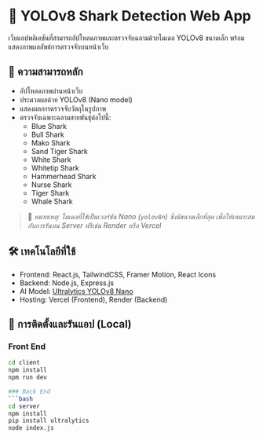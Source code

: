 # 🦈 YOLOv8 Shark Detection Web App

เว็บแอปพลิเคชันที่สามารถอัปโหลดภาพและตรวจจับฉลามด้วยโมเดล YOLOv8 ขนาดเล็ก พร้อมแสดงภาพผลลัพธ์การตรวจจับบนหน้าเว็บ

## 📸 ความสามารถหลัก
- อัปโหลดภาพผ่านหน้าเว็บ
- ประมวลผลด้วย YOLOv8 (Nano model)
- แสดงผลการตรวจจับวัตถุในรูปภาพ
- ตรวจจับเฉพาะฉลามสายพันธุ์ต่อไปนี้:
  - Blue Shark  
  - Bull Shark  
  - Mako Shark  
  - Sand Tiger Shark  
  - White Shark  
  - Whitetip Shark  
  - Hammerhead Shark  
  - Nurse Shark  
  - Tiger Shark  
  - Whale Shark  

> 📝 *หมายเหตุ: โมเดลที่ใช้เป็นเวอร์ชัน Nano (`yolov8n`) ซึ่งมีขนาดเล็กที่สุด เพื่อให้เหมาะสมกับการรันบน Server ฟรีเช่น Render หรือ Vercel*

## 🛠️ เทคโนโลยีที่ใช้
- Frontend: React.js, TailwindCSS, Framer Motion, React Icons
- Backend: Node.js, Express.js
- AI Model: [Ultralytics YOLOv8 Nano](https://github.com/ultralytics/ultralytics)
- Hosting: Vercel (Frontend), Render (Backend)

## 🚀 การติดตั้งและรันแอป (Local)
### Front End
```bash
cd client
npm install
npm run dev

### Back End
```bash
cd server
npm install
pip install ultralytics
node index.js

